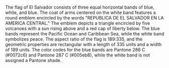 The flag of El Salvador consists of three equal horizontal bands of blue, white, and blue. The coat of arms centered on the white band features a round emblem encircled by the words "REPUBLICA DE EL SALVADOR EN LA AMERICA CENTRAL." The emblem depicts a triangle encircled by five volcanoes with a sun rising above and a red cap of liberty below. The blue bands represent the Pacific Ocean and Caribbean Sea, while the white band symbolizes peace. The aspect ratio of the flag is 189:335, and the geometric properties are rectangular with a length of 335 units and a width of 189 units. The color codes for the blue bands are Pantone 286 C (#0072c6) and Pantone 287 C (#005eb8), while the white band is not assigned a Pantone shade.